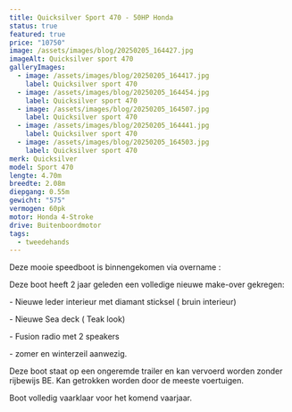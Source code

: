 ```yaml
---
title: Quicksilver Sport 470 - 50HP Honda
status: true
featured: true
price: "10750"
image: /assets/images/blog/20250205_164427.jpg
imageAlt: Quicksilver sport 470
galleryImages:
  - image: /assets/images/blog/20250205_164417.jpg
    label: Quicksilver sport 470
  - image: /assets/images/blog/20250205_164454.jpg
    label: Quicksilver sport 470
  - image: /assets/images/blog/20250205_164507.jpg
    label: Quicksilver sport 470
  - image: /assets/images/blog/20250205_164441.jpg
    label: Quicksilver sport 470
  - image: /assets/images/blog/20250205_164503.jpg
    label: Quicksilver sport 470
merk: Quicksilver
model: Sport 470
lengte: 4.70m
breedte: 2.08m
diepgang: 0.55m
gewicht: "575"
vermogen: 60pk
motor: Honda 4-Stroke
drive: Buitenboordmotor
tags:
  - tweedehands
---
```

Deze mooie speedboot is binnengekomen via overname : 

Deze boot heeft 2 jaar geleden een volledige nieuwe make-over gekregen: 

\- Nieuwe leder interieur met diamant sticksel ( bruin interieur)

\- Nieuwe Sea deck ( Teak look)

\- Fusion radio met 2 speakers

\- zomer en winterzeil aanwezig.

Deze boot staat op een ongeremde trailer en kan vervoerd worden zonder rijbewijs BE. Kan getrokken worden door de meeste voertuigen. 

Boot volledig vaarklaar voor het komend vaarjaar.
